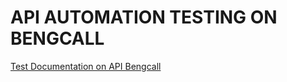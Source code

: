 # API AUTOMATION TESTING ON BENGCALL
<a href="https://docs.google.com/spreadsheets/d/1PiTyEaUEnev3VWnekC4_H_NPv4qrIAJJvtHs6haPhmU/edit?usp=sharing">Test Documentation on API Bengcall</a>